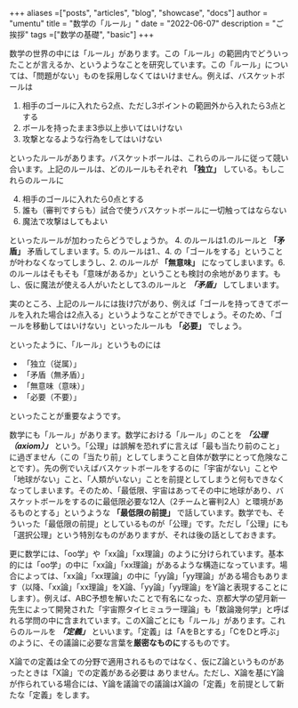 +++
aliases =["posts", "articles", "blog", "showcase", "docs"]
author = "umentu"
title = "数学の「ルール」"
date = "2022-06-07"
description = "ご挨拶"
tags =["数学の基礎", "basic"]
+++


数学の世界の中には「ルール」があります。この「ルール」の範囲内でどういったことが言えるか、というようなことを研究しています。この「ルール」については、「問題がない」ものを採用しなくてはいけません。例えば、バスケットボールは

1. 相手のゴールに入れたら2点、ただし3ポイントの範囲外から入れたら3点とする
2. ボールを持ったまま3歩以上歩いてはいけない
3. 攻撃となるような行為をしてはいけない

といったルールがあります。バスケットボールは、これらのルールに従って競い合います。上記のルールは、どのルールもそれぞれ **「独立」** している。もしこれらのルールに

4. 相手のゴールに入れたら0点とする
5. 誰も（審判ですらも）試合で使うバスケットボールに一切触ってはならない
6. 魔法で攻撃はしてもよい

といったルールが加わったらどうでしょうか。
4. のルールは1.のルールと **「矛盾」** 矛盾してしまいます。5. のルールは1.、4. の「ゴールをする」ということが叶わなくなってしまうし、2. のルールが **「無意味」** になってしまいます。6. のルールはそもそも「意味があるか」ということも検討の余地があります。もし、仮に魔法が使える人がいたとして3.のルールと **_「矛盾」_** してしまいます。

実のところ、上記のルールには抜け穴があり、例えば「ゴールを持ってきてボールを入れた場合は2点入る」というようなことができでしょう。そのため、「ゴールを移動してはいけない」といったルールも **「必要」** でしょう。

といったように、「ルール」というものには

- 「独立（従属）」
- 「矛盾（無矛盾）」
- 「無意味（意味）」
- 「必要（不要）」

といったことが重要なようです。

数学にも「ルール」があります。数学における「ルール」のことを **_「公理（axiom）」_** という。「公理」は誤解を恐れずに言えば「最も当たり前のこと」に過ぎません（この「当たり前」としてしまうこと自体が数学にとって危険なことです）。先の例でいえばバスケットボールをするのに「宇宙がない」ことや「地球がない」こと、「人類がいない」ことを前提としてしまうと何もできなくなってしまいます。そのため、「最低限、宇宙はあってその中に地球があり、バスケットボールをするのに最低限必要な12人（2チームと審判2人）と環境があるものとする」というような **「最低限の前提」** で話しています。数学でも、そういった「最低限の前提」としているものが「公理」です。ただし「公理」にも「選択公理」という特別なものがありますが、それは後の話としておきます。

更に数学には、「oo学」や「xx論」「xx理論」のように分けられています。基本的には「oo学」の中に「xx論」「xx理論」があるような構造になっています。場合によっては、「xx論」「xx理論」の中に「yy論」「yy理論」がある場合もあります（以降、「xx論」「xx理論」をX論、「yy論」「yy理論」をY論と表現することにします）。例えば、ABC予想を解いたことで有名になった、京都大学の望月新一先生によって開発された「宇宙際タイヒミュラー理論」も「数論幾何学」と呼ばれる学問の中に含まれています。このX論ごとにも「ルール」があります。これらのルールを **_「定義」_** といいます。「定義」は「AをBとする」「CをDと呼ぶ」のように、その議論に必要な言葉を**厳密なものに**するものです。

X論での定義は全ての分野で適用されるものではなく、仮にZ論というものがあったときは「X論」での定義がある必要は
ありません。ただし、X論を基にY論が作られている場合には、Y論を議論での議論はX論の「定義」を前提として新たな「定義」をします。


